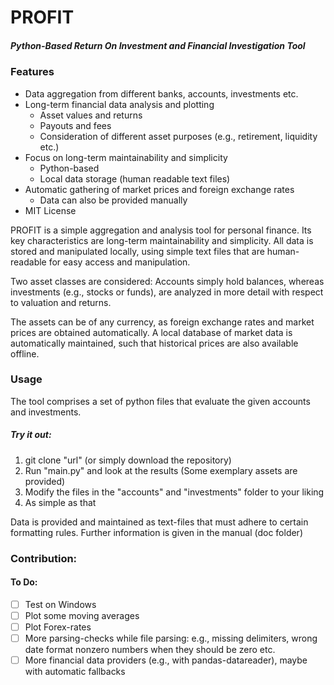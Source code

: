 # PROFIT
##### Python-Based Return On Investment and Financial Investigation Tool

### Features
* Data aggregation from different banks, accounts, investments etc.
* Long-term financial data analysis and plotting
	- Asset values and returns
	- Payouts and fees
	- Consideration of different asset purposes (e.g., retirement, liquidity etc.)
* Focus on long-term maintainability and simplicity
	- Python-based
	- Local data storage (human readable text files)
* Automatic gathering of market prices and foreign exchange rates
	- Data can also be provided manually
* MIT License

PROFIT is a simple aggregation and analysis tool for personal finance. Its key characteristics are long-term maintainability and simplicity.
All data is stored and manipulated locally, using simple text files that are human-readable for easy access and manipulation.

Two asset classes are considered: Accounts simply hold balances, whereas investments (e.g., stocks or funds), are analyzed in more detail with respect to valuation and returns.

The assets can be of any currency, as foreign exchange rates and market prices are obtained automatically. A local database of market data is automatically maintained, such that historical prices are also available offline.

### Usage
The tool comprises a set of python files that evaluate the given accounts and investments.

##### Try it out:
1. git clone "url" (or simply download the repository)
2. Run "main.py" and look at the results (Some exemplary assets are provided)
3. Modify the files in the "accounts" and "investments" folder to your liking
4. As simple as that

Data is provided and maintained as text-files that must adhere to certain formatting rules. Further information is given in the manual (doc folder)

### Contribution:

#### To Do:
- [ ] Test on Windows
- [ ] Plot some moving averages
- [ ] Plot Forex-rates
- [ ] More parsing-checks while file parsing: e.g., missing delimiters, wrong date format nonzero numbers when they should be zero etc.
- [ ] More financial data providers (e.g., with pandas-datareader), maybe with automatic fallbacks

